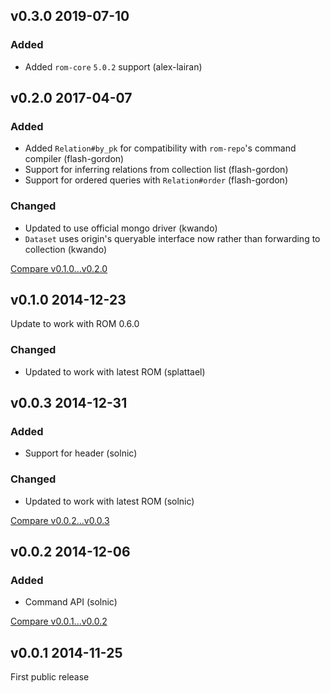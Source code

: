 ## v0.3.0 2019-07-10

### Added

* Added `rom-core` `5.0.2` support (alex-lairan)


## v0.2.0 2017-04-07

### Added

* Added `Relation#by_pk` for compatibility with `rom-repo`'s command compiler (flash-gordon)
* Support for inferring relations from collection list (flash-gordon)
* Support for ordered queries with `Relation#order` (flash-gordon)

### Changed

* Updated to use official mongo driver (kwando)
* `Dataset` uses origin's queryable interface now rather than forwarding to collection (kwando)

[Compare v0.1.0...v0.2.0](https://github.com/rom-rb/rom-mongo/compare/v0.1.0...v0.2.0)

## v0.1.0 2014-12-23

Update to work with ROM 0.6.0

### Changed

* Updated to work with latest ROM (splattael)

## v0.0.3 2014-12-31

### Added

* Support for header (solnic)

### Changed

* Updated to work with latest ROM (solnic)

[Compare v0.0.2...v0.0.3](https://github.com/rom-rb/rom-mongo/compare/v0.0.2...v0.0.3)

## v0.0.2 2014-12-06

### Added

* Command API (solnic)

[Compare v0.0.1...v0.0.2](https://github.com/rom-rb/rom-mongo/compare/v0.0.1...v0.0.2)

## v0.0.1 2014-11-25

First public release
